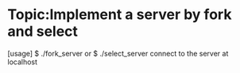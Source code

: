 # Topic:Implement a server by fork and select
[usage] $ ./fork_server or $ ./select_server
connect to the server at localhost

